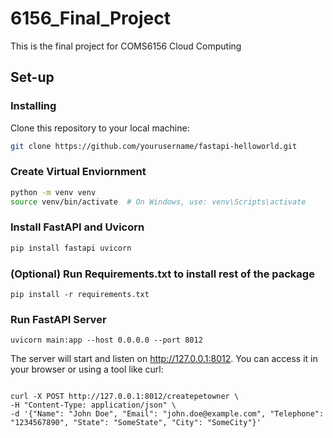 # 6156_Final_Project
This is the final project for COMS6156 Cloud Computing
## Set-up
### Installing
Clone this repository to your local machine:
```bash
git clone https://github.com/yourusername/fastapi-helloworld.git
```
### Create Virtual Enviornment
```bash
python -m venv venv
source venv/bin/activate  # On Windows, use: venv\Scripts\activate
```
### Install FastAPI and Uvicorn
```bash
pip install fastapi uvicorn
```
### (Optional) Run Requirements.txt to install rest of the package
```
pip install -r requirements.txt
```

### Run FastAPI Server
```
uvicorn main:app --host 0.0.0.0 --port 8012
```
The server will start and listen on http://127.0.0.1:8012. You can access it in your browser or using a tool like curl:
```

curl -X POST http://127.0.0.1:8012/createpetowner \
-H "Content-Type: application/json" \
-d '{"Name": "John Doe", "Email": "john.doe@example.com", "Telephone": "1234567890", "State": "SomeState", "City": "SomeCity"}'
```
